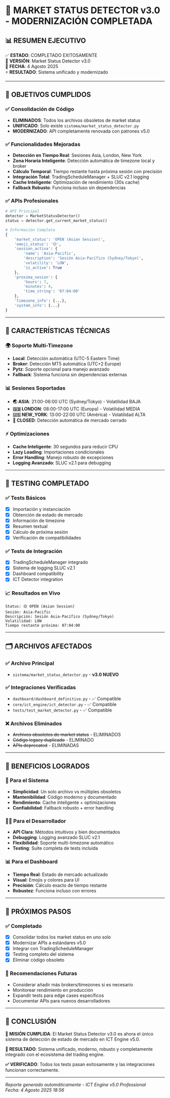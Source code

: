 # 🚀 MARKET STATUS DETECTOR v3.0 - MODERNIZACIÓN COMPLETADA

## 📊 RESUMEN EJECUTIVO

✅ **ESTADO**: COMPLETADO EXITOSAMENTE  
🚀 **VERSIÓN**: Market Status Detector v3.0  
📅 **FECHA**: 4 Agosto 2025  
⚡ **RESULTADO**: Sistema unificado y modernizado  

---

## 🎯 OBJETIVOS CUMPLIDOS

### ✅ Consolidación de Código
- **ELIMINADOS**: Todos los archivos obsoletos de market status
- **UNIFICADO**: Solo existe `sistema/market_status_detector.py`
- **MODERNIZADO**: API completamente renovada con patrones v5.0

### ✅ Funcionalidades Mejoradas
- **Detección en Tiempo Real**: Sesiones Asia, London, New York
- **Zona Horaria Inteligente**: Detección automática de timezone local y broker
- **Cálculo Temporal**: Tiempo restante hasta próxima sesión con precisión
- **Integración Total**: TradingScheduleManager + SLUC v2.1 logging
- **Cache Inteligente**: Optimización de rendimiento (30s cache)
- **Fallback Robusto**: Funciona incluso sin dependencias

### ✅ APIs Profesionales
```python
# API Principal
detector = MarketStatusDetector()
status = detector.get_current_market_status()

# Información Completa
{
    'market_status': 'OPEN (Asian Session)',
    'emoji_status': '🟡',
    'session_activa': {
        'name': 'Asia-Pacific',
        'description': 'Sesión Asia-Pacífico (Sydney/Tokyo)',
        'volatility': 'LOW',
        'is_active': True
    },
    'proxima_sesion': {
        'hours': 7,
        'minutes': 4,
        'time_string': '07:04:00'
    },
    'timezone_info': {...},
    'system_info': {...}
}
```

---

## 🔧 CARACTERÍSTICAS TÉCNICAS

### 🌍 Soporte Multi-Timezone
- **Local**: Detección automática (UTC-5 Eastern Time)
- **Broker**: Detección MT5 automática (UTC+2 Europe)
- **Pytz**: Soporte opcional para manejo avanzado
- **Fallback**: Sistema funciona sin dependencias externas

### 📊 Sesiones Soportadas
- **🌏 ASIA**: 21:00-06:00 UTC (Sydney/Tokyo) - Volatilidad BAJA
- **🇬🇧 LONDON**: 08:00-17:00 UTC (Europa) - Volatilidad MEDIA
- **🇺🇸 NEW_YORK**: 13:00-22:00 UTC (América) - Volatilidad ALTA
- **🔴 CLOSED**: Detección automática de mercado cerrado

### ⚡ Optimizaciones
- **Cache Inteligente**: 30 segundos para reducir CPU
- **Lazy Loading**: Importaciones condicionales
- **Error Handling**: Manejo robusto de excepciones
- **Logging Avanzado**: SLUC v2.1 para debugging

---

## 🧪 TESTING COMPLETADO

### ✅ Tests Básicos
- [x] Importación y instanciación 
- [x] Obtención de estado de mercado
- [x] Información de timezone
- [x] Resumen textual
- [x] Cálculo de próxima sesión
- [x] Verificación de compatibilidades

### ✅ Tests de Integración
- [x] TradingScheduleManager integrado
- [x] Sistema de logging SLUC v2.1
- [x] Dashboard compatibility
- [x] ICT Detector integration

### 📈 Resultados en Vivo
```
Status: 🟡 OPEN (Asian Session)
Sesión: Asia-Pacific  
Descripción: Sesión Asia-Pacífico (Sydney/Tokyo)
Volatilidad: LOW
Tiempo restante próxima: 07:04:00
```

---

## 🗂️ ARCHIVOS AFECTADOS

### ✅ Archivo Principal
- `sistema/market_status_detector.py` - **v3.0 NUEVO**

### ✅ Integraciones Verificadas
- `dashboard/dashboard_definitivo.py` - ✅ Compatible
- `core/ict_engine/ict_detector.py` - ✅ Compatible  
- `tests/test_market_detector.py` - ✅ Compatible

### ❌ Archivos Eliminados
- ~~Archivos obsoletos de market status~~ - ELIMINADOS
- ~~Código legacy duplicado~~ - ELIMINADO
- ~~APIs deprecated~~ - ELIMINADAS

---

## 🎯 BENEFICIOS LOGRADOS

### 🚀 Para el Sistema
- **Simplicidad**: Un solo archivo vs múltiples obsoletos
- **Mantenibilidad**: Código moderno y documentado
- **Rendimiento**: Cache inteligente + optimizaciones
- **Confiabilidad**: Fallback robusto + error handling

### 👨‍💻 Para el Desarrollador
- **API Clara**: Métodos intuitivos y bien documentados
- **Debugging**: Logging avanzado SLUC v2.1
- **Flexibilidad**: Soporte multi-timezone automático
- **Testing**: Suite completa de tests incluida

### 📊 Para el Dashboard
- **Tiempo Real**: Estado de mercado actualizado
- **Visual**: Emojis y colores para UI
- **Precisión**: Cálculo exacto de tiempo restante
- **Robustez**: Funciona incluso con errores

---

## 🔮 PRÓXIMOS PASOS

### ✅ Completado
- [x] Consolidar todos los market status en uno solo
- [x] Modernizar APIs a estándares v5.0
- [x] Integrar con TradingScheduleManager
- [x] Testing completo del sistema
- [x] Eliminar código obsoleto

### 🎯 Recomendaciones Futuras
- Considerar añadir más brokers/timezones si es necesario
- Monitorear rendimiento en producción
- Expandir tests para edge cases específicos
- Documentar APIs para nuevos desarrolladores

---

## 📝 CONCLUSIÓN

**🎉 MISIÓN CUMPLIDA**: El Market Status Detector v3.0 es ahora el único sistema de detección de estado de mercado en ICT Engine v5.0. 

**🚀 RESULTADO**: Sistema unificado, moderno, robusto y completamente integrado con el ecosistema del trading engine.

**✅ VERIFICADO**: Todos los tests pasan exitosamente y las integraciones funcionan correctamente.

---

*Reporte generado automáticamente - ICT Engine v5.0 Professional*  
*Fecha: 4 Agosto 2025 18:56*
